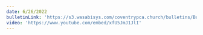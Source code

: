 ```yaml
---
date: 6/26/2022
bulletinLink: 'https://s3.wasabisys.com/coventrypca.church/bulletins/Bulletin 2022-06-26.pdf'
video: 'https://www.youtube.com/embed/xfU5JmJ1JlI'
---
```

